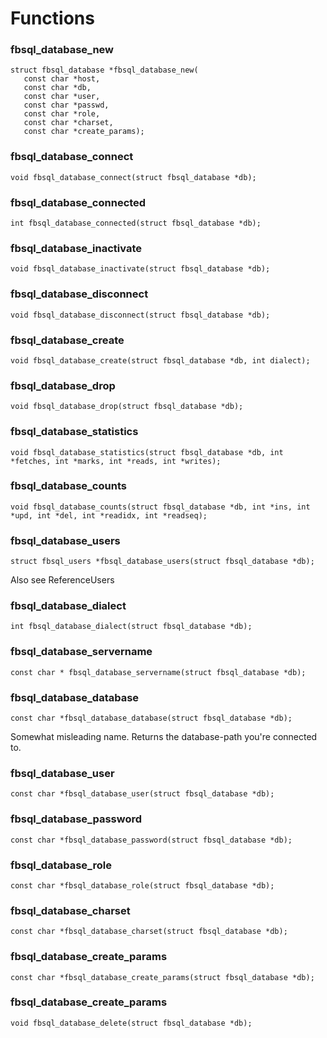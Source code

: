 # Functions #

### fbsql\_database\_new ###
```
struct fbsql_database *fbsql_database_new(
   const char *host, 
   const char *db, 
   const char *user, 
   const char *passwd, 
   const char *role,
   const char *charset,
   const char *create_params);
```
### fbsql\_database\_connect ###
`void fbsql_database_connect(struct fbsql_database *db);`
### fbsql\_database\_connected ###
```
int fbsql_database_connected(struct fbsql_database *db);
```
### fbsql\_database\_inactivate ###
```
void fbsql_database_inactivate(struct fbsql_database *db);
```
### fbsql\_database\_disconnect ###
```
void fbsql_database_disconnect(struct fbsql_database *db);
```
### fbsql\_database\_create ###
```
void fbsql_database_create(struct fbsql_database *db, int dialect);
```
### fbsql\_database\_drop ###
```
void fbsql_database_drop(struct fbsql_database *db);
```
### fbsql\_database\_statistics ###
```
void fbsql_database_statistics(struct fbsql_database *db, int *fetches, int *marks, int *reads, int *writes);
```
### fbsql\_database\_counts ###
```
void fbsql_database_counts(struct fbsql_database *db, int *ins, int *upd, int *del, int *readidx, int *readseq);
```
### fbsql\_database\_users ###
```
struct fbsql_users *fbsql_database_users(struct fbsql_database *db);
```
Also see ReferenceUsers
### fbsql\_database\_dialect ###
```
int fbsql_database_dialect(struct fbsql_database *db);
```
### fbsql\_database\_servername ###
```
const char * fbsql_database_servername(struct fbsql_database *db);
```
### fbsql\_database\_database ###
```
const char *fbsql_database_database(struct fbsql_database *db);
```
Somewhat misleading name. Returns the database-path you're connected to.
### fbsql\_database\_user ###
```
const char *fbsql_database_user(struct fbsql_database *db);
```
### fbsql\_database\_password ###
```
const char *fbsql_database_password(struct fbsql_database *db);
```
### fbsql\_database\_role ###
```
const char *fbsql_database_role(struct fbsql_database *db);
```
### fbsql\_database\_charset ###
```
const char *fbsql_database_charset(struct fbsql_database *db);
```
### fbsql\_database\_create\_params ###
```
const char *fbsql_database_create_params(struct fbsql_database *db);
```
### fbsql\_database\_create\_params ###
```
void fbsql_database_delete(struct fbsql_database *db);
```